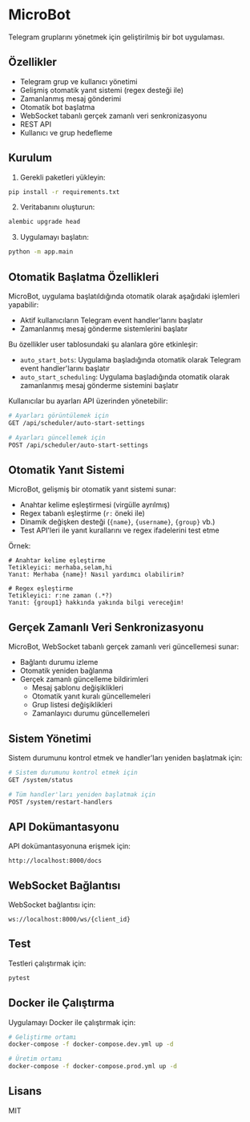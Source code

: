 # MicroBot

Telegram gruplarını yönetmek için geliştirilmiş bir bot uygulaması.

## Özellikler

- Telegram grup ve kullanıcı yönetimi
- Gelişmiş otomatik yanıt sistemi (regex desteği ile)
- Zamanlanmış mesaj gönderimi
- Otomatik bot başlatma
- WebSocket tabanlı gerçek zamanlı veri senkronizasyonu
- REST API
- Kullanıcı ve grup hedefleme

## Kurulum

1. Gerekli paketleri yükleyin:
```bash
pip install -r requirements.txt
```

2. Veritabanını oluşturun:
```bash
alembic upgrade head
```

3. Uygulamayı başlatın:
```bash
python -m app.main
```

## Otomatik Başlatma Özellikleri

MicroBot, uygulama başlatıldığında otomatik olarak aşağıdaki işlemleri yapabilir:

- Aktif kullanıcıların Telegram event handler'larını başlatır
- Zamanlanmış mesaj gönderme sistemlerini başlatır

Bu özellikler user tablosundaki şu alanlara göre etkinleşir:

- `auto_start_bots`: Uygulama başladığında otomatik olarak Telegram event handler'larını başlatır
- `auto_start_scheduling`: Uygulama başladığında otomatik olarak zamanlanmış mesaj gönderme sistemini başlatır

Kullanıcılar bu ayarları API üzerinden yönetebilir:

```bash
# Ayarları görüntülemek için
GET /api/scheduler/auto-start-settings

# Ayarları güncellemek için
POST /api/scheduler/auto-start-settings
```

## Otomatik Yanıt Sistemi

MicroBot, gelişmiş bir otomatik yanıt sistemi sunar:

- Anahtar kelime eşleştirmesi (virgülle ayrılmış)
- Regex tabanlı eşleştirme (`r:` öneki ile)
- Dinamik değişken desteği (`{name}`, `{username}`, `{group}` vb.)
- Test API'leri ile yanıt kurallarını ve regex ifadelerini test etme

Örnek:
```
# Anahtar kelime eşleştirme
Tetikleyici: merhaba,selam,hi
Yanıt: Merhaba {name}! Nasıl yardımcı olabilirim?

# Regex eşleştirme
Tetikleyici: r:ne zaman (.*?)
Yanıt: {group1} hakkında yakında bilgi vereceğim!
```

## Gerçek Zamanlı Veri Senkronizasyonu

MicroBot, WebSocket tabanlı gerçek zamanlı veri güncellemesi sunar:

- Bağlantı durumu izleme
- Otomatik yeniden bağlanma
- Gerçek zamanlı güncelleme bildirimleri
  - Mesaj şablonu değişiklikleri
  - Otomatik yanıt kuralı güncellemeleri
  - Grup listesi değişiklikleri
  - Zamanlayıcı durumu güncellemeleri

## Sistem Yönetimi

Sistem durumunu kontrol etmek ve handler'ları yeniden başlatmak için:

```bash
# Sistem durumunu kontrol etmek için
GET /system/status

# Tüm handler'ları yeniden başlatmak için
POST /system/restart-handlers
```

## API Dokümantasyonu

API dokümantasyonuna erişmek için:
```
http://localhost:8000/docs
```

## WebSocket Bağlantısı

WebSocket bağlantısı için:
```
ws://localhost:8000/ws/{client_id}
```

## Test

Testleri çalıştırmak için:
```bash
pytest
```

## Docker ile Çalıştırma

Uygulamayı Docker ile çalıştırmak için:

```bash
# Geliştirme ortamı
docker-compose -f docker-compose.dev.yml up -d

# Üretim ortamı
docker-compose -f docker-compose.prod.yml up -d
```

## Lisans

MIT
